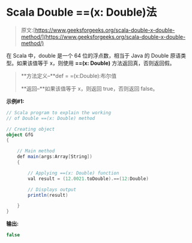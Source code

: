 # Scala Double ==(x: Double)法

> 原文:[https://www.geeksforgeeks.org/scala-double-x-double-method/](https://www.geeksforgeeks.org/scala-double-x-double-method/)

在 Scala 中，double 是一个 64 位的浮点数，相当于 Java 的 Double 原语类型。如果该值等于 x，则使用 **==(x: Double)** 方法返回真，否则返回假。

> **方法定义–**def = =(x:Double):布尔值
> 
> **返回–**如果该值等于 x，则返回 true，否则返回 false。

**示例#1:**

```scala
// Scala program to explain the working 
// of Double ==(x: Double) method

// Creating object
object GfG
{ 

    // Main method
    def main(args:Array[String])
    {

        // Applying ==(x: Double) function
        val result = (12.0021.toDouble).==(12:Double)

        // Displays output
        println(result)

    }
} 
```

**输出:**

```scala
false

```